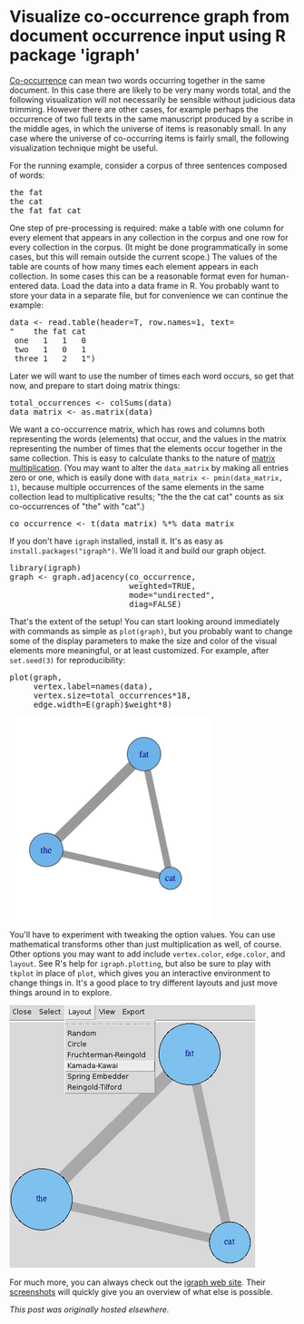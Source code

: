 # Visualize co-occurrence graph from document occurrence input using R package 'igraph'



<a href="http://en.wikipedia.org/wiki/Co-occurrence">Co-occurrence</a> can mean two words occurring together in the same document. In this case there are likely to be very many words total, and the following visualization will not necessarily be sensible without judicious data trimming. However there are other cases, for example perhaps the occurrence of two full texts in the same manuscript produced by a scribe in the middle ages, in which the universe of items is reasonably small. In any case where the universe of co-occurring items is fairly small, the following visualization technique might be useful.

For the running example, consider a corpus of three sentences composed of words:
<pre>the fat
the cat
the fat fat cat</pre>
One step of pre-processing is required: make a table with one column for every element that appears in any collection in the corpus and one row for every collection in the corpus. (It might be done&#160;programmatically&#160;in some cases, but this will remain outside the current scope.) The values of the table are counts of how many times each element appears in each collection. In some cases this can be a reasonable format even for human-entered data. Load the data into a data frame in R. You probably want to store your data in a separate file, but for convenience we can continue the example:
<pre>data &lt;- read.table(header=T, row.names=1, text=
"    the fat cat
 one   1   1   0
 two   1   0   1
 three 1   2   1")</pre>
Later we will want to use the number of times each word occurs, so get that now, and prepare to start doing matrix things:
<pre>total_occurrences &lt;- colSums(data)
data_matrix &lt;- as.matrix(data)</pre>
We want a co-occurrence matrix, which has rows and columns both representing the words (elements) that occur, and the values in the matrix representing the number of times that the elements occur together in the same collection. This is easy to calculate thanks to the nature of <a href="http://en.wikipedia.org/wiki/Matrix_multiplication#Matrix_product_.28two_matrices.29">matrix multiplication</a>. (You may want to alter the <code>data_matrix</code> by making all entries zero or one, which is easily done with <code>data_matrix &lt;- pmin(data_matrix, 1)</code>, because multiple occurrences of the same elements in the same collection lead to multiplicative results; "the the the cat cat" counts as six co-occurrences of "the" with "cat".)
<pre>co_occurrence &lt;- t(data_matrix) %*% data_matrix</pre>
If you don't have <code>igraph</code> installed, install it. It's as easy as <code>install.packages("igraph")</code>. We'll load it and build our graph object.
<pre>library(igraph)
graph &lt;- graph.adjacency(co_occurrence,
                         weighted=TRUE,
                         mode="undirected",
                         diag=FALSE)</pre>
That's the extent of the setup! You can start looking around immediately with commands as simple as <code>plot(graph)</code>, but you probably want to change some of the display parameters to make the size and color of the visual elements more meaningful, or at least customized. For example, after <code>set.seed(3)</code> for reproducibility:
<pre>plot(graph,
     vertex.label=names(data),
     vertex.size=total_occurrences*18,
     edge.width=E(graph)$weight*8)</pre>
<a href="screen-shot-2013-01-29-at-8-30-02-pm.png"><img class="alignnone size-medium wp-image-21" alt="graph" src="screen-shot-2013-01-29-at-8-30-02-pm.png"></a>

You'll have to experiment with tweaking the option values. You can use mathematical transforms other than just multiplication as well, of course. Other options you may want to add include <code>vertex.color</code>, <code>edge.color</code>, and <code>layout</code>. See R's help for <code>igraph.plotting</code>, but also be sure to play with <code>tkplot</code> in place of <code>plot</code>, which gives you an interactive environment to change things in. It's a good place to try different layouts and just move things around in to explore.

<a href="screen-shot-2013-01-29-at-8-43-21-pm.png"><img class="alignnone size-medium wp-image-23" alt="graph" src="screen-shot-2013-01-29-at-8-43-21-pm.png"></a>

For much more, you can always check out the <a href="http://igraph.sourceforge.net/">igraph web site</a>. Their <a href="http://igraph.sourceforge.net/screenshots.html">screenshots</a> will quickly give you an overview of what else is possible.



*This post was originally hosted elsewhere.*

